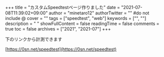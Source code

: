 +++
title = "カスタムSpeedtestページ作りました"
date = "2021-07-08T11:39:02+09:00"
author = "minetaro12"
authorTwitter = "" #do not include @
cover = ""
tags = ["speedtest", "web"]
keywords = ["", ""]
description = " "
showFullContent = false
readingTime = false
comments = true
toc = false
archives = ["2021", "2021-07"]
+++

下のリンクから計測できます

[https://0sn.net/speedtest](https://0sn.net/speedtest)
